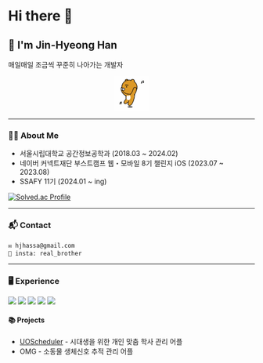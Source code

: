 
  # Hi there 👋
  ## 🐻 I'm Jin-Hyeong Han

  매일매일 조금씩 꾸준히 나아가는 개발자
  <div align = "center">
  <img src="./ryan.gif" width = 70>
  </div>


  ---
  ### 🧑🏻 About Me
  - 서울시립대학교 공간정보공학과 (2018.03 ~ 2024.02)
  - 네이버 커넥트재단 부스트캠프 웹・모바일 8기 챌린지 iOS (2023.07 ~ 2023.08)
  - SSAFY 11기 (2024.01 ~ ing)

  
  [![Solved.ac Profile](http://mazassumnida.wtf/api/v2/generate_badge?boj=hjhassa1)](https://solved.ac/hjhassa1/)

  ---
  ### 📬 Contact 
    ✉️ hjhassa@gmail.com
    🍓 insta: real_brother

  ---


  ### 🖥️ Experience
  <img src= "https://img.shields.io/badge/Dart-0175C2?style=for-the-badge&logo=dart&logoColor=white">
  <img src= "https://img.shields.io/badge/Flutter-02569B?style=for-the-badge&logo=flutter&logoColor=white">
  <img src= "	https://img.shields.io/badge/Swift-FA7343?style=for-the-badge&logo=swift&logoColor=white">
  <img src= "https://img.shields.io/badge/Python-14354C?style=for-the-badge&logo=python&logoColor=white">
  <img src= "https://img.shields.io/badge/PostgreSQL-316192?style=for-the-badge&logo=postgresql&logoColor=white">


  

  #### 📚 Projects
  - [UOScheduler](https://uos-urbanscience.org/archives/uos_portfolio/%EC%8B%9C%EB%A6%BD%EB%8C%80%EC%83%9D%EC%9D%84-%EC%9C%84%ED%95%9C-%EC%8B%9C%EA%B0%84%ED%91%9C-%EA%B4%80%EB%A6%AC-%EC%96%B4%ED%94%8C-uoscheduler) - 시대생을 위한 개인 맞춤 학사 관리 어플
  - OMG - 소동물 생체신호 추적 관리 어플

